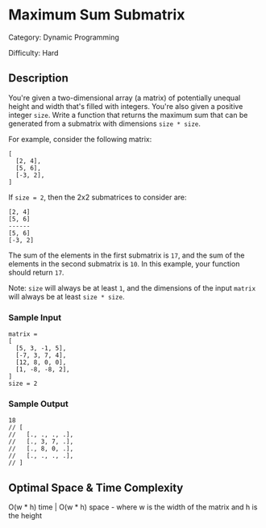 # Maximum Sum Submatrix

Category: Dynamic Programming

Difficulty: Hard

## Description

You're given a two-dimensional array (a matrix) of potentially unequal height
and width that's filled with integers. You're also given a positive integer
`size`. Write a function that returns the maximum sum that can be
generated from a submatrix with dimensions `size * size`.


For example, consider the following matrix:

```
[
  [2, 4],
  [5, 6],
  [-3, 2],
]
```

If `size = 2`, then the 2x2 submatrices to consider are:

```
[2, 4]
[5, 6]
------
[5, 6]
[-3, 2]
```
The sum of the elements in the first submatrix is `17`, and the sum
of the elements in the second submatrix is `10`. In this example,
your function should return `17`.

Note: `size` will always be at least `1`, and the
dimensions of the input `matrix` will always be at least
`size * size`.


### Sample Input
```
matrix = 
[
  [5, 3, -1, 5],
  [-7, 3, 7, 4],
  [12, 8, 0, 0],
  [1, -8, -8, 2],
]
size = 2
```

### Sample Output
```
18
// [
//   [., ., ., .],
//   [., 3, 7, .],
//   [., 8, 0, .],
//   [., ., ., .],
// ]
```

## Optimal Space & Time Complexity

O(w * h) time | O(w * h) space - where w is the width of the matrix and h is the height
